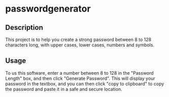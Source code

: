 # passwordgenerator

## Description

This project is to help you create a strong password between 8 to 128 characters long, with upper cases, lower cases, numbers and symbols. 

## Usage

To us this software, enter a number between 8 to 128 in the "Password Length" box, and then click "Generate Password".
This will display your password in the textbox, and you can then click "copy to clipboard" to copy the password and paste it in a safe and secure location.
